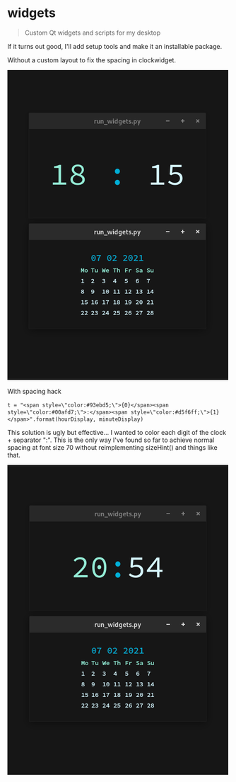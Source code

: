 # widgets
>Custom Qt widgets and scripts for my desktop

If it turns out good, I'll add setup tools and make
it an installable package.

Without a custom layout to fix the spacing in clockwidget.

![Widget example](/images/run_widgets.png)

With spacing hack
```
t = "<span style=\"color:#93ebd5;\">{0}</span><span style=\"color:#00afd7;\">:</span><span style=\"color:#d5f6ff;\">{1}</span>".format(hourDisplay, minuteDisplay)
```
This solution is ugly but effective...
I wanted to color each digit of the clock + separator ":".
This is the only way I've found so far to achieve normal spacing at font size 70
without reimplementing sizeHint() and things like that.

![Widget hack example](/images/run_widgets_spacing_hack.png)
